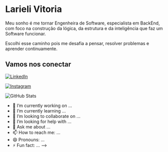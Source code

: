 # Larieli Vitoria

Meu sonho é me tornar Engenheira de Software, especialista em BackEnd, com foco na construção da lógica, da estrutura e da inteligência que faz um Software funcionar.

Escolhi esse caminho pois me desafia a pensar, resolver problemas e aprender continuamente.



## Vamos nos conectar

[![LinkedIn](https://img.shields.io/badge/LinkedIn-0040a9?style=for-the-badge&logo=linkedin&logoColor=white)](https://www.linkedin.com/in/larieli-vit%C3%B3ria-bb4913331/)

[![Instagram](https://img.shields.io/badge/-Instagram-%23dd0f1f?style=for-the-badge&logo=instagram&logoColor=white)](https://www.instagram.com/larielivitoria/)

![GitHub Stats](https://github-readme-stats.vercel.app/api?username=larielivitoria&theme=transparent&bg_color=bd1400&border_color=fff&show_icons=true&icon_color=fff&title_color=fff&text_color=fff&hide_title=true&hide=stars)



- 🔭 I’m currently working on ...
- 🌱 I’m currently learning ...
- 👯 I’m looking to collaborate on ...
- 🤔 I’m looking for help with ...
- 💬 Ask me about ...
- 📫 How to reach me: ...
- 😄 Pronouns: ...
- ⚡ Fun fact: ...
-->

